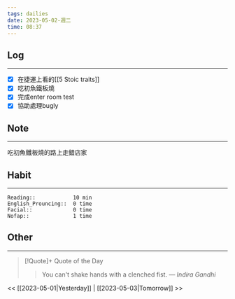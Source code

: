 ```yaml
---
tags: dailies  
date: 2023-05-02-週二
time: 08:37
---
```


## Log
---
- [x] 在捷運上看的[[5 Stoic traits]]
- [x] 吃初魚鐵板燒
- [x] 完成enter room test
- [x] 協助處理bugly 

## Note
---
吃初魚鐵板燒的路上走錯店家

## Habit
---
```
Reading::            10 min
English_Prouncing::  0 time
Facial::             0 time
Nofap::              1 time

```
## Other
---

> [!Quote]+ Quote of the Day
> > You can't shake hands with a clenched fist.
> — <cite>Indira Gandhi</cite>

<< [[2023-05-01|Yesterday]] | [[2023-05-03|Tomorrow]] >>
